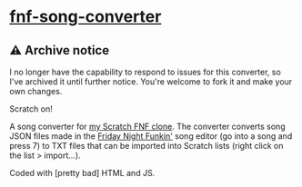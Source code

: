 # [fnf-song-converter](https://cabalex.github.io/fnf-song-converter/)

## ⚠️ Archive notice

I no longer have the capability to respond to issues for this converter, so I've archived it until further notice. You're welcome to fork it and make your own changes.

Scratch on!

A song converter for [my Scratch FNF clone](https://scratch.mit.edu/projects/519325355/). The converter converts song JSON files made in the [Friday Night Funkin'](https://ninja-muffin24.itch.io/funkin) song editor (go into a song and press 7) to TXT files that can be imported into Scratch lists (right click on the list > import...).

Coded with [pretty bad] HTML and JS.
